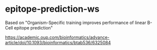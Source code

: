 # epitope-prediction-ws

Based on "Organism-Specific training improves performance of linear B-Cell epitope prediction"

https://academic.oup.com/bioinformatics/advance-article/doi/10.1093/bioinformatics/btab536/6325084

#
